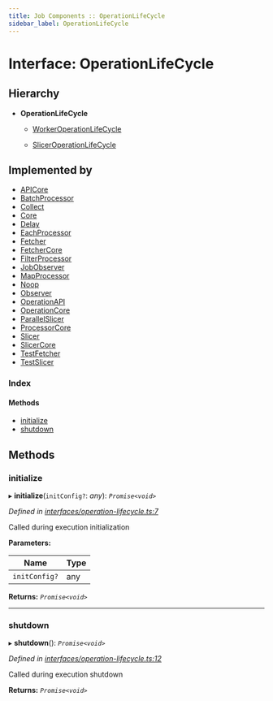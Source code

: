 ```yaml
---
title: Job Components :: OperationLifeCycle
sidebar_label: OperationLifeCycle
---
```


# Interface: OperationLifeCycle

## Hierarchy

* **OperationLifeCycle**

  * [WorkerOperationLifeCycle](workeroperationlifecycle.md)

  * [SlicerOperationLifeCycle](sliceroperationlifecycle.md)

## Implemented by

* [APICore](../classes/apicore.md)
* [BatchProcessor](../classes/batchprocessor.md)
* [Collect](../classes/collect.md)
* [Core](../classes/core.md)
* [Delay](../classes/delay.md)
* [EachProcessor](../classes/eachprocessor.md)
* [Fetcher](../classes/fetcher.md)
* [FetcherCore](../classes/fetchercore.md)
* [FilterProcessor](../classes/filterprocessor.md)
* [JobObserver](../classes/jobobserver.md)
* [MapProcessor](../classes/mapprocessor.md)
* [Noop](../classes/noop.md)
* [Observer](../classes/observer.md)
* [OperationAPI](../classes/operationapi.md)
* [OperationCore](../classes/operationcore.md)
* [ParallelSlicer](../classes/parallelslicer.md)
* [ProcessorCore](../classes/processorcore.md)
* [Slicer](../classes/slicer.md)
* [SlicerCore](../classes/slicercore.md)
* [TestFetcher](../classes/testfetcher.md)
* [TestSlicer](../classes/testslicer.md)

### Index

#### Methods

* [initialize](operationlifecycle.md#initialize)
* [shutdown](operationlifecycle.md#shutdown)

## Methods

###  initialize

▸ **initialize**(`initConfig?`: *any*): *`Promise<void>`*

*Defined in [interfaces/operation-lifecycle.ts:7](https://github.com/terascope/teraslice/blob/7cdb60b1/packages/job-components/src/interfaces/operation-lifecycle.ts#L7)*

Called during execution initialization

**Parameters:**

Name | Type |
------ | ------ |
`initConfig?` | any |

**Returns:** *`Promise<void>`*

___

###  shutdown

▸ **shutdown**(): *`Promise<void>`*

*Defined in [interfaces/operation-lifecycle.ts:12](https://github.com/terascope/teraslice/blob/7cdb60b1/packages/job-components/src/interfaces/operation-lifecycle.ts#L12)*

Called during execution shutdown

**Returns:** *`Promise<void>`*
